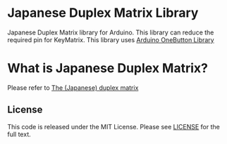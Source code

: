 # Japanese Duplex Matrix Library
Japanese Duplex Matrix library for Arduino.
This library can reduce the required pin for KeyMatrix. 
This library uses [Arduino OneButton Library](https://github.com/mathertel/OneButton)

# What is Japanese Duplex Matrix?
Please refer to [The (Japanese) duplex matrix](https://kbd.news/The-Japanese-duplex-matrix-1391.html)

## License
This code is released under the MIT License. Please see [LICENSE](https://github.com/aselectroworks/JapaneseDuplexMatrix/blob/main/LICENSE) for the full text.